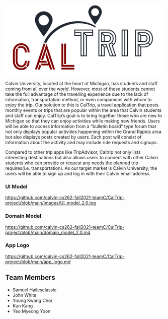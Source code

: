 <img src="https://github.com/calvin-cs262-fall2021-teamC/CalTrip-project/blob/main/images/logos/Color%20logo%20-%20no%20background.png" />

  Calvin University, located at the heart of Michigan, has students and staff coming from all over the world. However, most of these students cannot take the full advantage of the travelling experience due to the lack of information, transportation method, or even companions with whom to enjoy the trip. Our solution to this is CalTrip, a travel application that posts monthly events or trips that are popular within the area that Calvin students and staff can enjoy. CalTrip’s goal is to bring together those who are new to Michigan so that they can enjoy activities while making new friends. Users will be able to access information from a “bulletin board” type forum that not only displays popular activities happening within the Grand Rapids area but also displays posts created by users. Each post will consist of information about the activity and may include ride requests and signups.

Compared to other trip apps like TripAdvisor, Caltrip not only lists interesting destinations but also allows users to connect with other Calvin students who can provide or request any needs the planned trip requires(i.e. transportation). As our target market is Calvin University, the users will be able to sign up and log in with their Calvin email address. 

### UI Model
https://github.com/calvin-cs262-fall2021-teamC/CalTrip-project/blob/main/images/UI_model_2.0.jpg

### Domain Model
https://github.com/calvin-cs262-fall2021-teamC/CalTrip-project/blob/main/domain_model_2.0.md

### App Logo
https://github.com/calvin-cs262-fall2021-teamC/CalTrip-project/blob/main/app_logo.md



## Team Members

* Samuel Haileselassie
* John White
* Young Kwang Choi
* Kun Kang
* Yeo Myeong Yoon
